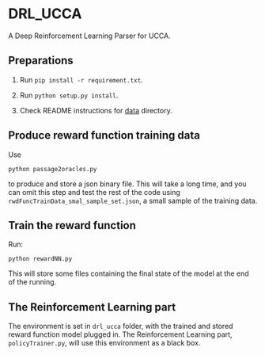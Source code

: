 # DRL_UCCA
A Deep Reinforcement Learning Parser for UCCA.


## Preparations

1. Run `pip install -r requirement.txt`.

2. Run `python setup.py install`.

3. Check README instructions for [data](https://github.com/DIMPLY/DRL_UCCA/tree/master/data/raw) directory.

## Produce reward function training data
Use
```
python passage2oracles.py
```
to produce and store a json binary file.
This will take a long time, and you can omit this step and test the rest of the code using `rwdFuncTrainData_smal_sample_set.json`, a small sample of the training data.

## Train the reward function
Run:

```
python rewardNN.py
```
This will store some files containing the final state of the model at the end of the running.

## The Reinforcement Learning part
The environment is set in `drl_ucca` folder, with the trained and stored reward function model plugged in.
The Reinforcement Learning part, `policyTrainer.py`, will use this environment as a black box.
